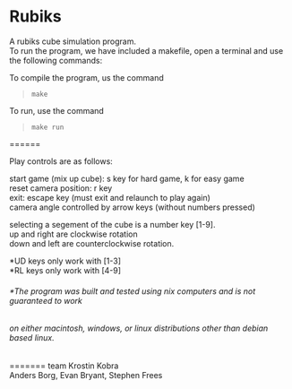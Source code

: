 Rubiks
======

A rubiks cube simulation program.   
To run the program, we have included a makefile, open a terminal and use the following commands:

To compile the program, us the command   

> `make`

To run, use the command   

> `make run`

======

Play controls are as follows:   

start game (mix up cube): s key for hard game, k for easy game     
reset camera position: r key   
exit: escape key (must exit and relaunch to play again)   
camera angle controlled by arrow keys (without numbers pressed)   

selecting a segement of the cube is a number key [1-9].   
up and right are clockwise rotation   
down and left are counterclockwise rotation.   

*UD keys only work with [1-3]   
*RL keys only work with [4-9] 

###### *The program was built and tested using *nix computers and is not guaranteed to work*
###### *on either macintosh, windows, or linux distributions other than debian based linux.*

=======
team Krostin Kobra   
Anders Borg, Evan Bryant, Stephen Frees



